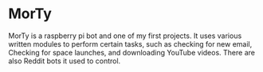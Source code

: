 # MorTy

MorTy is a raspberry pi bot and one of my first projects. It uses various written modules to perform certain tasks, such as checking for new email, Checking for space launches, and downloading YouTube videos. There are also Reddit bots it used to control.

